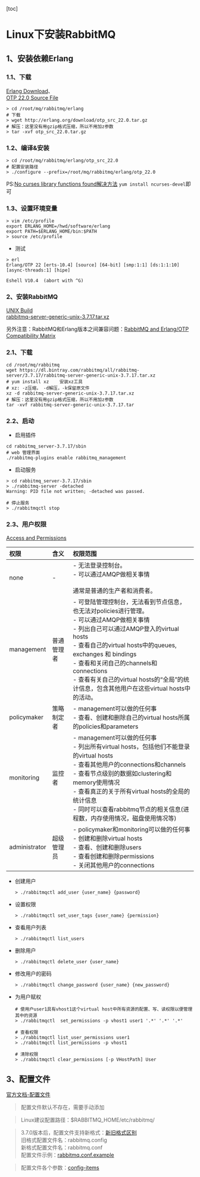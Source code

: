 [toc]

# Linux下安装RabbitMQ

## 1、安装依赖Erlang

### 1.1、下载
[Erlang Download](https://www.erlang.org/downloads)、
<br>
[OTP 22.0 Source File](http://erlang.org/download/otp_src_22.0.tar.gz)

``` shell
> cd /root/mq/rabbitmq/erlang
# 下载
> wget http://erlang.org/download/otp_src_22.0.tar.gz
# 解压：这里没有用gzip格式压缩，所以不用加z参数
> tar -xvf otp_src_22.0.tar.gz
```

### 1.2、编译&安装

``` shell
> cd /root/mq/rabbitmq/erlang/otp_src_22.0
# 配置安装路径
> ./configure --prefix=/root/mq/rabbitmq/erlang/otp_22.0
```

PS:[No curses library functions found解决方法](https://blog.csdn.net/NGU2028070003/article/details/85417183)
`yum install ncurses-devel`即可

### 1.3、设置环境变量
``` shell
> vim /etc/profile
export ERLANG_HOME=/hwd/software/erlang
export PATH=$ERLANG_HOME/bin:$PATH
> source /etc/profile
```
- 测试
``` shell
> erl
Erlang/OTP 22 [erts-10.4] [source] [64-bit] [smp:1:1] [ds:1:1:10] [async-threads:1] [hipe]

Eshell V10.4  (abort with ^G)
```
### 2、安装RabbitMQ
[UNIX Build](https://www.rabbitmq.com/install-generic-unix.html)
<br>
[rabbitmq-server-generic-unix-3.7.17.tar.xz](https://dl.bintray.com/rabbitmq/all/rabbitmq-server/3.7.17/rabbitmq-server-generic-unix-3.7.17.tar.xz)

另外注意：RabbitMQ和Erlang版本之间兼容问题：[RabbitMQ and Erlang/OTP Compatibility Matrix](https://www.rabbitmq.com/which-erlang.html#compatibility-matrix)

### 2.1、下载
``` shell
cd /root/mq/rabbitmq
wget https://dl.bintray.com/rabbitmq/all/rabbitmq-server/3.7.17/rabbitmq-server-generic-unix-3.7.17.tar.xz
# yum install xz    安装xz工具
# xz: -z压缩， -d解压，-k保留原文件
xz -d rabbitmq-server-generic-unix-3.7.17.tar.xz
# 解压：这里没有用gzip格式压缩，所以不用加z参数
tar -xvf rabbitmq-server-generic-unix-3.7.17.tar
```

### 2.2、启动
- 启用插件
``` shell
cd rabbitmq_server-3.7.17/sbin
# web 管理界面
./rabbitmq-plugins enable rabbitmq_management
```
- 启动服务
``` shell
> cd rabbitmq_server-3.7.17/sbin
> ./rabbitmq-server -detached
Warning: PID file not written; -detached was passed.

# 停止服务
> ./rabbitmqctl stop
```
### 2.3、用户权限
[Access and Permissions](https://www.rabbitmq.com/management.html#permissions)

<div style = "font-size:13px;">

权限|含义|权限范围
:-|:-|:-
none|-|- 无法登录控制台。<br>- 可以通过AMQP做相关事情<br><br>通常是普通的生产者和消费者。
management|普通管理者|- 可登陆管理控制台，无法看到节点信息，也无法对policies进行管理。<br>- 可以通过AMQP做相关事情<br>- 列出自己可以通过AMQP登入的virtual hosts<br>- 查看自己的virtual hosts中的queues, exchanges 和 bindings<br>- 查看和关闭自己的channels和connections<br>- 查看有关自己的virtual hosts的“全局”的统计信息，包含其他用户在这些virtual hosts中的活动。
policymaker|策略制定者|- management可以做的任何事<br>- 查看、创建和删除自己的virtual hosts所属的policies和parameters
monitoring|监控者|- management可以做的任何事<br>- 列出所有virtual hosts，包括他们不能登录的virtual hosts<br>- 查看其他用户的connections和channels<br>- 查看节点级别的数据如clustering和memory使用情况<br>- 查看真正的关于所有virtual hosts的全局的统计信息<br>- 同时可以查看rabbitmq节点的相关信息(进程数，内存使用情况，磁盘使用情况等)
administrator|超级管理员|- policymaker和monitoring可以做的任何事<br>- 创建和删除virtual hosts<br>- 查看、创建和删除users<br>- 查看创建和删除permissions<br>- 关闭其他用户的connections

</div>

- 创建用户
    ``` shell
    > ./rabbitmqctl add_user {user_name} {password}
    ```

- 设置权限
    ``` shell
    > ./rabbitmqctl set_user_tags {user_name} {permission}
    ```

- 查看用户列表
    ``` shell
    > ./rabbitmqctl list_users
    ```

- 删除用户
    ``` shell
    > ./rabbitmqctl delete_user {user_name}
    ```

- 修改用户的密码
    ``` shell
    > ./rabbitmqctl change_password {user_name} {new_password}
    ```

- 为用户赋权
    ``` shell
    # 使用户user1具有vhost1这个virtual host中所有资源的配置、写、读权限以便管理其中的资源
    > ./rabbitmqctl  set_permissions -p vhost1 user1 '.*' '.*' '.*' 

    # 查看权限
    > ./rabbitmqctl list_user_permissions user1
    > ./rabbitmqctl list_permissions -p vhost1

    # 清除权限
    > ./rabbitmqctl clear_permissions [-p VHostPath] User
    ```

## 3、配置文件

[官方文档-配置文件](https://www.rabbitmq.com/configure.html#configuration-files)

> 配置文件默认不存在，需要手动添加

> Linux建议配置路径：$RABBITMQ_HOME/etc/rabbitmq/

> 3.7.0版本后，配置文件支持新格式：[新旧格式区别](https://www.rabbitmq.com/configure.html#config-file-formats)<br>
> 旧格式配置文件名：rabbitmq.config<br>
> 新格式配置文件名：rabbitmq.conf<br>
> 配置文件示例：[rabbitmq.conf.example](https://github.com/rabbitmq/rabbitmq-server/blob/v3.7.x/docs/rabbitmq.conf.example)

> 配置文件各个参数：[config-items](https://www.rabbitmq.com/configure.html#config-items)